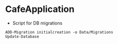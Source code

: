 # CafeApplication
* Script for DB migrations
```
ADD-Migration initialcreation -o Data/Migrations
Update-Database
```
